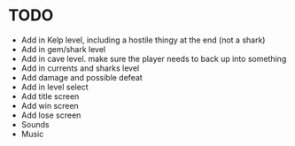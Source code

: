 # TODO
- Add in Kelp level, including a hostile thingy at the end (not a shark)
- Add in gem/shark level
- Add in cave level. make sure the player needs to back up into something
- Add in currents and sharks level
- Add damage and possible defeat
- Add in level select
- Add title screen
- Add win screen
- Add lose screen
- Sounds
- Music